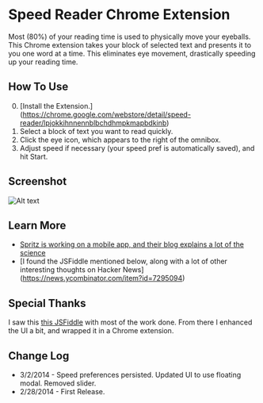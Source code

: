 # Speed Reader Chrome Extension
Most (80%) of your reading time is used to physically move your eyeballs.  This Chrome extension takes your block of selected text and presents it to you one word at a time.  This eliminates eye movement, drastically speeding up your reading time.

## How To Use
0. [Install the Extension.] (https://chrome.google.com/webstore/detail/speed-reader/lpjokkihnnennblbchdhmpkmapbdkinb)
1. Select a block of text you want to read quickly.
2. Click the eye icon, which appears to the right of the omnibox.
3. Adjust speed if necessary (your speed pref is automatically saved), and hit Start.

## Screenshot
![Alt text](https://s3.amazonaws.com/keithgould/speedreader/srsc.png "Optional title")

## Learn More

* [Spritz is working on a mobile app, and their blog explains a lot of the science](http://www.spritzinc.com/blog/)
* [I found the JSFiddle mentioned below, along with a lot of other interesting thoughts on Hacker News] (https://news.ycombinator.com/item?id=7295094)

## Special Thanks
I saw this [this JSFiddle](http://jsfiddle.net/vKZLn/1/ "Fiddle") with most of the work done.  From there I enhanced the UI a bit, and wrapped it in a Chrome extension.

## Change Log

* 3/2/2014 - Speed preferences persisted.  Updated UI to use floating modal.  Removed slider.
* 2/28/2014 - First Release.
